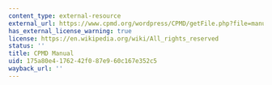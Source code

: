 ```yaml
---
content_type: external-resource
external_url: https://www.cpmd.org/wordpress/CPMD/getFile.php?file=manual.pdf
has_external_license_warning: true
license: https://en.wikipedia.org/wiki/All_rights_reserved
status: ''
title: CPMD Manual
uid: 175a80e4-1762-42f0-87e9-60c167e352c5
wayback_url: ''
---
```

